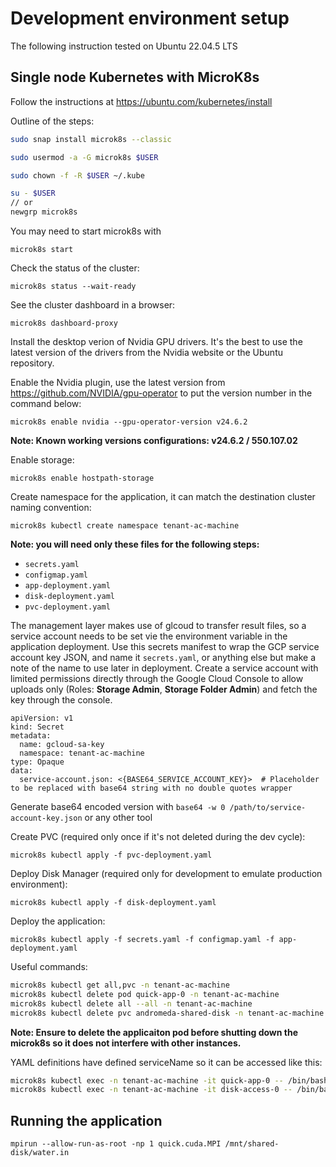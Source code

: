 # Development environment setup

The following instruction tested on Ubuntu 22.04.5 LTS

## Single node Kubernetes with MicroK8s

Follow the instructions at https://ubuntu.com/kubernetes/install

Outline of the steps:

```bash
sudo snap install microk8s --classic

sudo usermod -a -G microk8s $USER

sudo chown -f -R $USER ~/.kube

su - $USER 
// or
newgrp microk8s
```

You may need to start microk8s with

`microk8s start`

Check the status of the cluster:

`microk8s status --wait-ready`

See the cluster dashboard in a browser:

`microk8s dashboard-proxy`

Install the desktop verion of Nvidia GPU drivers.
It's the best to use the latest version of the drivers from the Nvidia website or the Ubuntu repository.

Enable the Nvidia plugin, use the latest version from https://github.com/NVIDIA/gpu-operator to put the version number in the command below:

`microk8s enable nvidia --gpu-operator-version v24.6.2`

__Note: Known working versions configurations: v24.6.2 / 550.107.02__

Enable storage:

`microk8s enable hostpath-storage`

Create namespace for the application, it can match the destination cluster naming convention:

`microk8s kubectl create namespace tenant-ac-machine`

__Note: you will need only these files for the following steps:__
- `secrets.yaml`
- `configmap.yaml`
- `app-deployment.yaml`
- `disk-deployment.yaml`
- `pvc-deployment.yaml`

The management layer makes use of glcoud to transfer result files, so a service account needs to be set vie the environment variable in the application deployment. Use this secrets manifest to wrap the GCP service account key JSON, and name it `secrets.yaml`, or anything else but make a note of the name to use later in deployment. Create a service account with limited permissions directly through the Google Cloud Console to allow uploads only (Roles: **Storage Admin**, **Storage Folder Admin**) and fetch the key through the console.

```
apiVersion: v1
kind: Secret
metadata:
  name: gcloud-sa-key
  namespace: tenant-ac-machine
type: Opaque
data:
  service-account.json: <{BASE64_SERVICE_ACCOUNT_KEY}>  # Placeholder to be replaced with base64 string with no double quotes wrapper
```

Generate base64 encoded version with 
`base64 -w 0 /path/to/service-account-key.json` 
or any other tool

Create PVC (required only once if it's not deleted during the dev cycle):

`microk8s kubectl apply -f pvc-deployment.yaml`

Deploy Disk Manager (required only for development to emulate production environment):

`microk8s kubectl apply -f disk-deployment.yaml`

Deploy the application:

`microk8s kubectl apply -f secrets.yaml -f configmap.yaml -f app-deployment.yaml`

Useful commands:

```bash
microk8s kubectl get all,pvc -n tenant-ac-machine
microk8s kubectl delete pod quick-app-0 -n tenant-ac-machine
microk8s kubectl delete all --all -n tenant-ac-machine
microk8s kubectl delete pvc andromeda-shared-disk -n tenant-ac-machine
```

__Note: Ensure to delete the applicaiton pod before shutting down the microk8s so it does not interfere with other instances.__ 

YAML definitions have defined serviceName so it can be accessed like this:

```bash
microk8s kubectl exec -n tenant-ac-machine -it quick-app-0 -- /bin/bash
microk8s kubectl exec -n tenant-ac-machine -it disk-access-0 -- /bin/bash
```

## Running the application

`mpirun --allow-run-as-root -np 1 quick.cuda.MPI /mnt/shared-disk/water.in`
